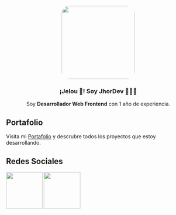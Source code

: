 <p align="center" width="300" >
   <img align="center" width="200" style="border-radius: 10%;" src="https://www.facebook.com/photo?fbid=122095519142553968&set=a.122095496240553968" />

   <h3 align="center">¡Jelou 👋! Soy JhorDev 👨🏻‍💻</h3>
</p>

<p align="center">Soy <strong>Desarrollador Web Frontend</strong> con 1 año de experiencia.

<h2>Portafolio</h2>
<p>Visita mi <a href = "https://www.jhordev.com/" target="blank">Portafolio</a> y descrubre todos los proyectos que estoy desarrollando.
<h2>Redes Sociales</h2>
<a href ="https://www.linkedin.com/in/jhordy-mondragon/" target="blank"><img align="left" width="100" src="https://logodownload.org/wp-content/uploads/2019/03/linkedin-logo-4.png"></a>
  <a href ="https://twitter.com/thepriorycode" target="blank"><img align="left" width="100" src="https://cdn.sanity.io/images/kts928pd/production/279979502d6cde76d37588e85698cf6c7aaae920-1280x257.png"></a>
<br>
<!---
priorycode/priorycode is a ✨ special ✨ repository because its `README.md` (this file) appears on your GitHub profile.
You can click the Preview link to take a look at your changes.
--->
